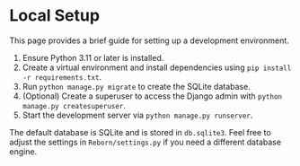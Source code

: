 # Local Setup

This page provides a brief guide for setting up a development environment.

1. Ensure Python 3.11 or later is installed.
2. Create a virtual environment and install dependencies using `pip install -r requirements.txt`.
3. Run `python manage.py migrate` to create the SQLite database.
4. (Optional) Create a superuser to access the Django admin with `python manage.py createsuperuser`.
5. Start the development server via `python manage.py runserver`.

The default database is SQLite and is stored in `db.sqlite3`. Feel free to adjust the settings in `Reborn/settings.py` if you need a different database engine.
